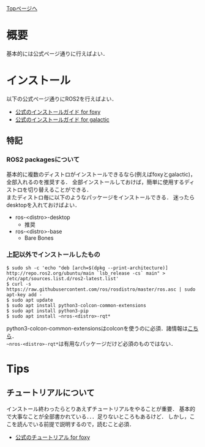 [Topページへ](../README_JP.md)

# 概要
基本的には公式ページ通りに行えばよい．

# インストール
以下の公式ページ通りにROS2を行えばよい．

* [公式のインストールガイド for foxy](https://docs.ros.org/en/foxy/Installation/Ubuntu-Install-Debians.html)
* [公式のインストールガイド for galactic](https://docs.ros.org/en/galactic/Installation/Ubuntu-Install-Debians.html)

## 特記
### ROS2 packagesについて
基本的に複数のディストロがインストールできるなら(例えばfoxyとgalactic)，全部入れるのを推奨する．
全部インストールしておけば，簡単に使用するディストロを切り替えることができる．<br>
またディストロ毎に以下のようなパッケージをインストールできる．
迷ったらdesktopを入れておけばよい．

* ros-\<distro\>-desktop
  * 推奨
* ros-\<distro\>-base
  * Bare Bones

### 上記以外でインストールしたもの

```shell
$ sudo sh -c 'echo "deb [arch=$(dpkg --print-architecture)] http://repo.ros2.org/ubuntu/main `lsb_release -cs` main" > /etc/apt/sources.list.d/ros2-latest.list'
$ curl -s https://raw.githubusercontent.com/ros/rosdistro/master/ros.asc | sudo apt-key add -
$ sudo apt update
$ sudo apt install python3-colcon-common-extensions
$ sudo apt install python3-pip
$ sudo apt install ~nros-<distro>-rqt*
```

python3-colcon-common-extensionsはcolconを使うのに必須．諸情報は[こちら](https://colcon.readthedocs.io/en/released/user/installation.html)．<br>
`~nros-<distro>-rqt*`は有用なパッケージだけど必須のものではない．

# Tips
## チュートリアルについて

インストール終わったらとりあえずチュートリアルをやることが重要．
基本的で大事なことが全部書かれている．．．足りないところもあるけど．
しかし，ここを読んでいる前提で説明するので，読むこと必須．

* [公式のチュートリアル for foxy](https://docs.ros.org/en/foxy/Tutorials.html)
